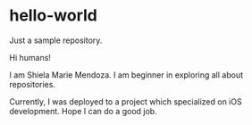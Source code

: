 # hello-world
Just a sample repository.

Hi humans!

I am Shiela Marie Mendoza.
I am beginner in exploring all about repositories.

Currently, I was deployed to a project which specialized on iOS development.
Hope I can do a good job.
